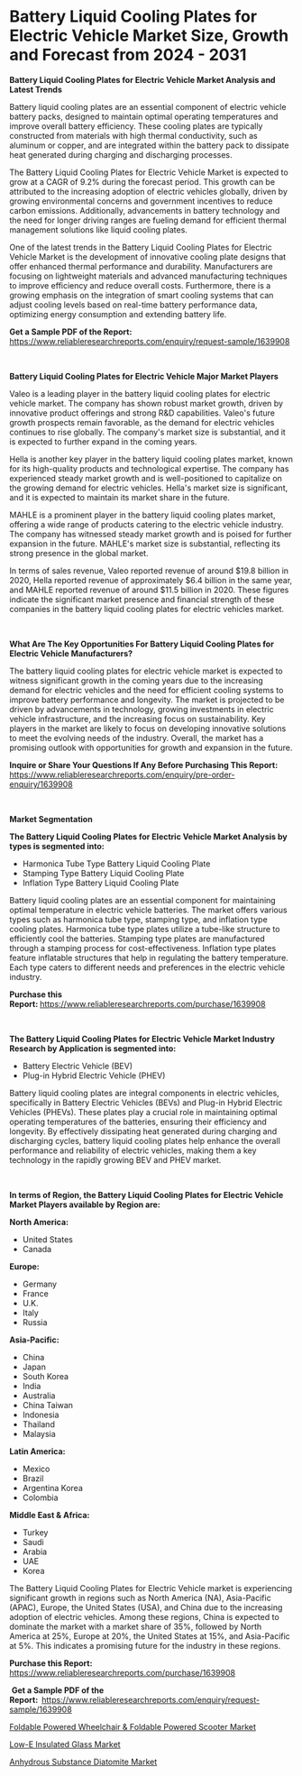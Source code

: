 <p><h1>Battery Liquid Cooling Plates for Electric Vehicle Market Size, Growth and Forecast from 2024 - 2031</h1></p><p><strong>Battery Liquid Cooling Plates for Electric Vehicle Market Analysis and Latest Trends</strong></p>
<p><p>Battery liquid cooling plates are an essential component of electric vehicle battery packs, designed to maintain optimal operating temperatures and improve overall battery efficiency. These cooling plates are typically constructed from materials with high thermal conductivity, such as aluminum or copper, and are integrated within the battery pack to dissipate heat generated during charging and discharging processes.</p><p>The Battery Liquid Cooling Plates for Electric Vehicle Market is expected to grow at a CAGR of 9.2% during the forecast period. This growth can be attributed to the increasing adoption of electric vehicles globally, driven by growing environmental concerns and government incentives to reduce carbon emissions. Additionally, advancements in battery technology and the need for longer driving ranges are fueling demand for efficient thermal management solutions like liquid cooling plates.</p><p>One of the latest trends in the Battery Liquid Cooling Plates for Electric Vehicle Market is the development of innovative cooling plate designs that offer enhanced thermal performance and durability. Manufacturers are focusing on lightweight materials and advanced manufacturing techniques to improve efficiency and reduce overall costs. Furthermore, there is a growing emphasis on the integration of smart cooling systems that can adjust cooling levels based on real-time battery performance data, optimizing energy consumption and extending battery life.</p></p>
<p><strong>Get a Sample PDF of the Report:&nbsp;</strong> <a href="https://www.reliableresearchreports.com/enquiry/request-sample/1639908">https://www.reliableresearchreports.com/enquiry/request-sample/1639908</a></p>
<p>&nbsp;</p>
<p><strong>Battery Liquid Cooling Plates for Electric Vehicle Major Market Players</strong></p>
<p><p>Valeo is a leading player in the battery liquid cooling plates for electric vehicle market. The company has shown robust market growth, driven by innovative product offerings and strong R&D capabilities. Valeo's future growth prospects remain favorable, as the demand for electric vehicles continues to rise globally. The company's market size is substantial, and it is expected to further expand in the coming years.</p><p>Hella is another key player in the battery liquid cooling plates market, known for its high-quality products and technological expertise. The company has experienced steady market growth and is well-positioned to capitalize on the growing demand for electric vehicles. Hella's market size is significant, and it is expected to maintain its market share in the future.</p><p>MAHLE is a prominent player in the battery liquid cooling plates market, offering a wide range of products catering to the electric vehicle industry. The company has witnessed steady market growth and is poised for further expansion in the future. MAHLE's market size is substantial, reflecting its strong presence in the global market.</p><p>In terms of sales revenue, Valeo reported revenue of around $19.8 billion in 2020, Hella reported revenue of approximately $6.4 billion in the same year, and MAHLE reported revenue of around $11.5 billion in 2020. These figures indicate the significant market presence and financial strength of these companies in the battery liquid cooling plates for electric vehicles market.</p></p>
<p>&nbsp;</p>
<p><strong>What Are The Key Opportunities For Battery Liquid Cooling Plates for Electric Vehicle Manufacturers?</strong></p>
<p><p>The battery liquid cooling plates for electric vehicle market is expected to witness significant growth in the coming years due to the increasing demand for electric vehicles and the need for efficient cooling systems to improve battery performance and longevity. The market is projected to be driven by advancements in technology, growing investments in electric vehicle infrastructure, and the increasing focus on sustainability. Key players in the market are likely to focus on developing innovative solutions to meet the evolving needs of the industry. Overall, the market has a promising outlook with opportunities for growth and expansion in the future.</p></p>
<p><strong>Inquire or Share Your Questions If Any Before Purchasing This Report:</strong> <a href="https://www.reliableresearchreports.com/enquiry/pre-order-enquiry/1639908">https://www.reliableresearchreports.com/enquiry/pre-order-enquiry/1639908</a></p>
<p>&nbsp;</p>
<p><strong>Market Segmentation</strong></p>
<p><strong>The Battery Liquid Cooling Plates for Electric Vehicle Market Analysis by types is segmented into:</strong></p>
<p><ul><li>Harmonica Tube Type Battery Liquid Cooling Plate</li><li>Stamping Type Battery Liquid Cooling Plate</li><li>Inflation Type Battery Liquid Cooling Plate</li></ul></p>
<p><p>Battery liquid cooling plates are an essential component for maintaining optimal temperature in electric vehicle batteries. The market offers various types such as harmonica tube type, stamping type, and inflation type cooling plates. Harmonica tube type plates utilize a tube-like structure to efficiently cool the batteries. Stamping type plates are manufactured through a stamping process for cost-effectiveness. Inflation type plates feature inflatable structures that help in regulating the battery temperature. Each type caters to different needs and preferences in the electric vehicle industry.</p></p>
<p><strong>Purchase this Report:&nbsp;</strong><a href="https://www.reliableresearchreports.com/purchase/1639908">https://www.reliableresearchreports.com/purchase/1639908</a></p>
<p>&nbsp;</p>
<p><strong>The Battery Liquid Cooling Plates for Electric Vehicle Market Industry Research by Application is segmented into:</strong></p>
<p><ul><li>Battery Electric Vehicle (BEV)</li><li>Plug-in Hybrid Electric Vehicle (PHEV)</li></ul></p>
<p><p>Battery liquid cooling plates are integral components in electric vehicles, specifically in Battery Electric Vehicles (BEVs) and Plug-in Hybrid Electric Vehicles (PHEVs). These plates play a crucial role in maintaining optimal operating temperatures of the batteries, ensuring their efficiency and longevity. By effectively dissipating heat generated during charging and discharging cycles, battery liquid cooling plates help enhance the overall performance and reliability of electric vehicles, making them a key technology in the rapidly growing BEV and PHEV market.</p></p>
<p>&nbsp;</p>
<p><strong>In terms of Region, the Battery Liquid Cooling Plates for Electric Vehicle Market Players available by Region are:</strong></p>
<p>
    <p> <strong> North America: </strong>
        <ul>
            <li>United States</li>
            <li>Canada</li>
        </ul>
        </p> 
    <p> <strong> Europe: </strong>
        <ul>
            <li>Germany</li>
            <li>France</li>
            <li>U.K.</li>
            <li>Italy</li>
            <li>Russia</li>
        </ul>
        </p> 
    <p> <strong> Asia-Pacific: </strong>
        <ul>
            <li>China</li>
            <li>Japan</li>
            <li>South Korea</li>
            <li>India</li>
            <li>Australia</li>
            <li>China Taiwan</li>
            <li>Indonesia</li>
            <li>Thailand</li>
            <li>Malaysia</li>
        </ul>
        </p> 
    <p> <strong> Latin America: </strong>
        <ul>
            <li>Mexico</li>
            <li>Brazil</li>
            <li>Argentina Korea</li>
            <li>Colombia</li>
        </ul>
        </p> 
    <p> <strong> Middle East & Africa: </strong>
        <ul>
            <li>Turkey</li>
            <li>Saudi</li>
            <li>Arabia</li>
            <li>UAE</li>
            <li>Korea</li>
        </ul>
    </p>
    </p>
<p><p>The Battery Liquid Cooling Plates for Electric Vehicle market is experiencing significant growth in regions such as North America (NA), Asia-Pacific (APAC), Europe, the United States (USA), and China due to the increasing adoption of electric vehicles. Among these regions, China is expected to dominate the market with a market share of 35%, followed by North America at 25%, Europe at 20%, the United States at 15%, and Asia-Pacific at 5%. This indicates a promising future for the industry in these regions.</p></p>
<p><strong>Purchase this Report: </strong><a href="https://www.reliableresearchreports.com/purchase/1639908">https://www.reliableresearchreports.com/purchase/1639908</a></p>
<p>&nbsp;<strong>Get a Sample PDF of the Report:&nbsp;&nbsp;</strong><a href="https://www.reliableresearchreports.com/enquiry/request-sample/1639908">https://www.reliableresearchreports.com/enquiry/request-sample/1639908</a></p>
<p><strong></strong></p>
<p><p><a href="https://view.publitas.com/reportprime-1/foldable-powered-wheelchair-foldable-powered-scooter-market-growth-market-trends-covid-19-impact-and-forecasts-for-period-from-2023-2030/">Foldable Powered Wheelchair & Foldable Powered Scooter Market</a></p><p><a href="https://view.publitas.com/reportprime-1/low-e-insulated-glass-market-size-focuses-on-market-dynamics-in-depth-analysis-and-future-projections-of-its-market-forecasted-for-period-from-2023-to-2030/">Low-E Insulated Glass Market</a></p><p><a href="https://view.publitas.com/reportprime-1/anhydrous-substance-diatomite-market-insights-market-players-and-forecast-till-2030/">Anhydrous Substance Diatomite Market</a></p></p>